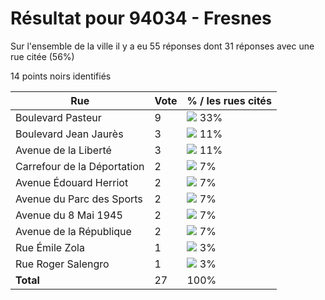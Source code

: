 # Résultat pour 94034 - Fresnes

Sur l'ensemble de la ville il y a eu 55 réponses dont 31 réponses avec une rue citée (56%)

14 points noirs identifiés

| Rue | Vote | % / les rues cités|
|-----|------|-------------------|
| Boulevard Pasteur | 9 | <img src="../../img/bar_33.gif" />&nbsp;33%|
| Boulevard Jean Jaurès | 3 | <img src="../../img/bar_11.gif" />&nbsp;11%|
| Avenue de la Liberté | 3 | <img src="../../img/bar_11.gif" />&nbsp;11%|
| Carrefour de la Déportation | 2 | <img src="../../img/bar_7.gif" />&nbsp;7%|
| Avenue Édouard Herriot | 2 | <img src="../../img/bar_7.gif" />&nbsp;7%|
| Avenue du Parc des Sports | 2 | <img src="../../img/bar_7.gif" />&nbsp;7%|
| Avenue du 8 Mai 1945 | 2 | <img src="../../img/bar_7.gif" />&nbsp;7%|
| Avenue de la République | 2 | <img src="../../img/bar_7.gif" />&nbsp;7%|
| Rue Émile Zola | 1 | <img src="../../img/bar_3.gif" />&nbsp;3%|
| Rue Roger Salengro | 1 | <img src="../../img/bar_3.gif" />&nbsp;3%|
| **Total** | 27 | 100%|
